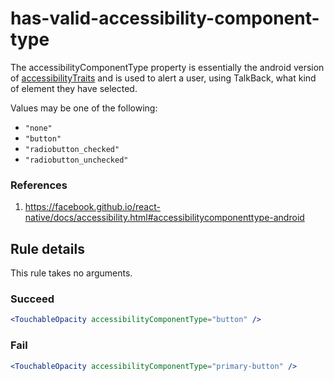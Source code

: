 # has-valid-accessibility-component-type

The accessibilityComponentType property is essentially the android version of [accessibilityTraits](./docs/rules/has-valid-accessibility-traits.md) and is used to alert a user, using TalkBack, what kind of element they have selected.

Values may be one of the following:

- `"none"`
- `"button"`
- `"radiobutton_checked"`
- `"radiobutton_unchecked"`

### References

1. https://facebook.github.io/react-native/docs/accessibility.html#accessibilitycomponenttype-android

## Rule details

This rule takes no arguments.

### Succeed

```jsx
<TouchableOpacity accessibilityComponentType="button" />
```

### Fail

```jsx
<TouchableOpacity accessibilityComponentType="primary-button" />
```
